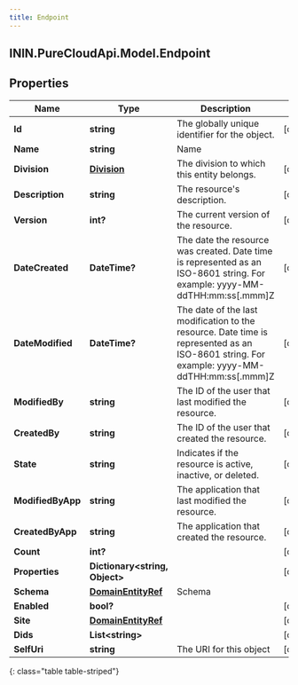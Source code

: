 ```yaml
---
title: Endpoint
---
```

## ININ.PureCloudApi.Model.Endpoint

## Properties

|Name | Type | Description | Notes|
|------------ | ------------- | ------------- | -------------|
| **Id** | **string** | The globally unique identifier for the object. | [optional] |
| **Name** | **string** | Name | |
| **Division** | [**Division**](Division.html) | The division to which this entity belongs. | [optional] |
| **Description** | **string** | The resource&#39;s description. | [optional] |
| **Version** | **int?** | The current version of the resource. | [optional] |
| **DateCreated** | **DateTime?** | The date the resource was created. Date time is represented as an ISO-8601 string. For example: yyyy-MM-ddTHH:mm:ss[.mmm]Z | [optional] |
| **DateModified** | **DateTime?** | The date of the last modification to the resource. Date time is represented as an ISO-8601 string. For example: yyyy-MM-ddTHH:mm:ss[.mmm]Z | [optional] |
| **ModifiedBy** | **string** | The ID of the user that last modified the resource. | [optional] |
| **CreatedBy** | **string** | The ID of the user that created the resource. | [optional] |
| **State** | **string** | Indicates if the resource is active, inactive, or deleted. | [optional] |
| **ModifiedByApp** | **string** | The application that last modified the resource. | [optional] |
| **CreatedByApp** | **string** | The application that created the resource. | [optional] |
| **Count** | **int?** |  | [optional] |
| **Properties** | **Dictionary&lt;string, Object&gt;** |  | [optional] |
| **Schema** | [**DomainEntityRef**](DomainEntityRef.html) | Schema | |
| **Enabled** | **bool?** |  | [optional] |
| **Site** | [**DomainEntityRef**](DomainEntityRef.html) |  | [optional] |
| **Dids** | **List&lt;string&gt;** |  | [optional] |
| **SelfUri** | **string** | The URI for this object | [optional] |
{: class="table table-striped"}



